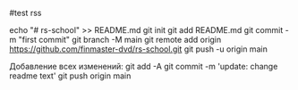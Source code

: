 #test rss

echo "# rs-school" >> README.md
git init
git add README.md
git commit -m "first commit"
git branch -M main
git remote add origin https://github.com/finmaster-dvd/rs-school.git
git push -u origin main

Добавление всех изменений:
git add -A
git commit -m 'update: change readme text'
git push origin main